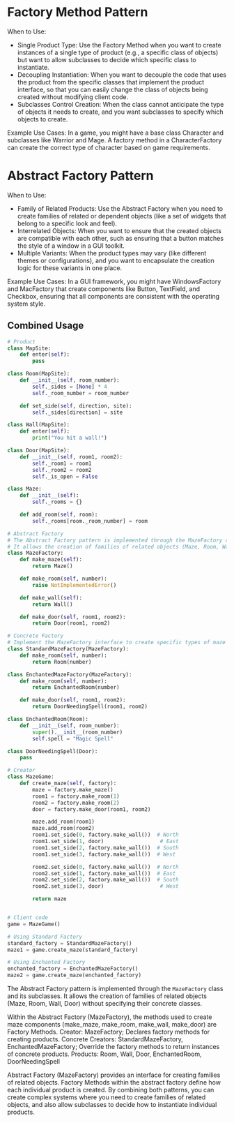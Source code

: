 # Factory Method Pattern

When to Use:
- Single Product Type: Use the Factory Method when you want to create instances of a single type of product (e.g., a specific class of objects) but want to allow subclasses to decide which specific class to instantiate.
- Decoupling Instantiation: When you want to decouple the code that uses the product from the specific classes that implement the product interface, so that you can easily change the class of objects being created without modifying client code.
- Subclasses Control Creation: When the class cannot anticipate the type of objects it needs to create, and you want subclasses to specify which objects to create.

Example Use Cases:
In a game, you might have a base class Character and subclasses like Warrior and Mage. 
A factory method in a CharacterFactory can create the correct type of character based on game requirements.


# Abstract Factory Pattern

When to Use:
- Family of Related Products: Use the Abstract Factory when you need to create families of related or dependent objects (like a set of widgets that belong to a specific look and feel).
- Interrelated Objects: When you want to ensure that the created objects are compatible with each other, such as ensuring that a button matches the style of a window in a GUI toolkit.
- Multiple Variants: When the product types may vary (like different themes or configurations), and you want to encapsulate the creation logic for these variants in one place.

Example Use Cases:
In a GUI framework, you might have WindowsFactory and MacFactory that create components like Button, TextField, and Checkbox, ensuring that all components are consistent with the operating system style.

## Combined Usage
```python
# Product
class MapSite:
    def enter(self):
        pass

class Room(MapSite):
    def __init__(self, room_number):
        self._sides = [None] * 4
        self._room_number = room_number

    def set_side(self, direction, site):
        self._sides[direction] = site

class Wall(MapSite):
    def enter(self):
        print("You hit a wall!")

class Door(MapSite):
    def __init__(self, room1, room2):
        self._room1 = room1
        self._room2 = room2
        self._is_open = False

class Maze:
    def __init__(self):
        self._rooms = {}

    def add_room(self, room):
        self._rooms[room._room_number] = room

# Abstract Factory
# The Abstract Factory pattern is implemented through the MazeFactory class and its subclasses.
# It allows the creation of families of related objects (Maze, Room, Wall, Door) without specifying their concrete classes.
class MazeFactory:
    def make_maze(self):
        return Maze()

    def make_room(self, number):
        raise NotImplementedError()

    def make_wall(self):
        return Wall()

    def make_door(self, room1, room2):
        return Door(room1, room2)

# Concrete Factory
# Implement the MazeFactory interface to create specific types of maze components.
class StandardMazeFactory(MazeFactory):
    def make_room(self, number):
        return Room(number)

class EnchantedMazeFactory(MazeFactory):
    def make_room(self, number):
        return EnchantedRoom(number)

    def make_door(self, room1, room2):
        return DoorNeedingSpell(room1, room2)

class EnchantedRoom(Room):
    def __init__(self, room_number):
        super().__init__(room_number)
        self.spell = "Magic Spell"

class DoorNeedingSpell(Door):
    pass

# Creator
class MazeGame:
    def create_maze(self, factory):
        maze = factory.make_maze()
        room1 = factory.make_room(1)
        room2 = factory.make_room(2)
        door = factory.make_door(room1, room2)

        maze.add_room(room1)
        maze.add_room(room2)
        room1.set_side(0, factory.make_wall())  # North
        room1.set_side(1, door)                  # East
        room1.set_side(2, factory.make_wall())  # South
        room1.set_side(3, factory.make_wall())  # West

        room2.set_side(0, factory.make_wall())  # North
        room2.set_side(1, factory.make_wall())  # East
        room2.set_side(2, factory.make_wall())  # South
        room2.set_side(3, door)                  # West

        return maze


# Client code
game = MazeGame()

# Using Standard Factory
standard_factory = StandardMazeFactory()
maze1 = game.create_maze(standard_factory)

# Using Enchanted Factory
enchanted_factory = EnchantedMazeFactory()
maze2 = game.create_maze(enchanted_factory)
```


The Abstract Factory pattern is implemented through the `MazeFactory` class and its subclasses. 
It allows the creation of families of related objects (Maze, Room, Wall, Door) without specifying their concrete classes.

Within the Abstract Factory (MazeFactory), the methods used to create maze components (make_maze, make_room, make_wall, make_door) are Factory Methods.
Creator: MazeFactory; Declares factory methods for creating products.
Concrete Creators: StandardMazeFactory, EnchantedMazeFactory; Override the factory methods to return instances of concrete products.
Products: Room, Wall, Door, EnchantedRoom, DoorNeedingSpell

Abstract Factory (MazeFactory) provides an interface for creating families of related objects.
Factory Methods within the abstract factory define how each individual product is created.
By combining both patterns, you can create complex systems where you need to create families of related objects, and also allow subclasses to decide how to instantiate individual products.
